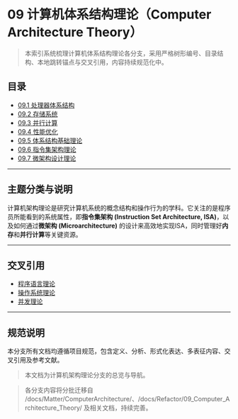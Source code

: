 # 09 计算机体系结构理论（Computer Architecture Theory）

> 本索引系统梳理计算机体系结构理论各分支，采用严格树形编号、目录结构、本地跳转锚点与交叉引用，内容持续规范化中。

## 目录
- [09.1 处理器体系结构](./01_Processor_Architecture/README.md)
- [09.2 存储系统](./02_Memory_Systems/README.md)
- [09.3 并行计算](./03_Parallel_Computing/README.md)
- [09.4 性能优化](./04_Performance_Optimization/README.md)
- [09.5 体系结构基础理论](./09.1.01_计算机体系结构基础理论.md)
- [09.6 指令集架构理论](./09.1.02_指令集架构理论.md)
- [09.7 微架构设计理论](./09.1.03_微架构设计理论.md)

---

## 主题分类与说明

计算机架构理论是研究计算机系统的概念结构和操作行为的学科。它关注的是程序员所能看到的系统属性，即**指令集架构 (Instruction Set Architecture, ISA)**，以及如何通过**微架构 (Microarchitecture)** 的设计来高效地实现ISA，同时管理好**内存**和**并行计算**等关键资源。

---

## 交叉引用

- [程序语言理论](../08_Programming_Language_Theory/README.md)
- [操作系统理论](../10_Operating_System_Theory/README.md)
- [并发理论](../11_Concurrency_Theory/README.md)

---

## 规范说明

本分支所有文档均遵循项目规范，包含定义、分析、形式化表达、多表征内容、交叉引用及参考文献。

> 本文档为计算机架构理论分支的总览与导航。

> 各分支内容将分批迁移自 /docs/Matter/ComputerArchitecture/、/docs/Refactor/09_Computer_Architecture_Theory/ 及相关文档，持续完善。
